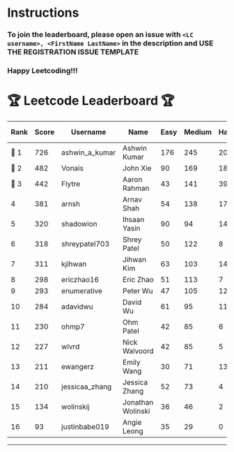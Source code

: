 # Instructions
### To join the leaderboard, please open an issue with `<LC username>, <FirstName LastName>` in the description and USE THE REGISTRATION ISSUE TEMPLATE
### Happy Leetcoding!!!


# 🏆 Leetcode Leaderboard 🏆

| Rank | Score | Username       | Name | Easy | Medium | Hard | Problems Solved |
|------|----------------|-----------------|-------------------|--------------|--------------|--------------|--------------|
| 🥇 1 | 726 | ashwin_a_kumar | Ashwin Kumar | 176 | 245 | 20 | 441 |
| 🥈 2 | 482 | Vonais | John Xie | 90 | 169 | 18 | 277 |
| 🥉 3 | 442 | Flytre | Aaron Rahman | 43 | 141 | 39 | 223 |
| 4 | 381 | arnsh | Arnav Shah | 54 | 138 | 17 | 209 |
| 5 | 320 | shadowion | Ihsaan Yasin | 90 | 94 | 14 | 198 |
| 6 | 318 | shreypatel703 | Shrey Patel | 50 | 122 | 8 | 180 |
| 7 | 311 | kjihwan | Jihwan Kim | 63 | 103 | 14 | 180 |
| 8 | 298 | ericzhao16 | Eric Zhao | 51 | 113 | 7 | 171 |
| 9 | 293 | enumerative | Peter Wu | 47 | 105 | 12 | 164 |
| 10 | 284 | adavidwu | David Wu | 61 | 95 | 11 | 167 |
| 11 | 230 | ohmp7 | Ohm Patel | 42 | 85 | 6 | 133 |
| 12 | 227 | wlvrd | Nick Walvoord | 42 | 85 | 5 | 132 |
| 13 | 211 | ewangerz | Emily Wang | 30 | 71 | 13 | 114 |
| 14 | 210 | jessicaa_zhang | Jessica Zhang | 52 | 73 | 4 | 129 |
| 15 | 134 | wolinskij | Jonathan Wolinski | 36 | 46 | 2 | 84 |
| 16 | 93 | justinbabe019 | Angie Leong | 35 | 29 | 0 | 64 |
---